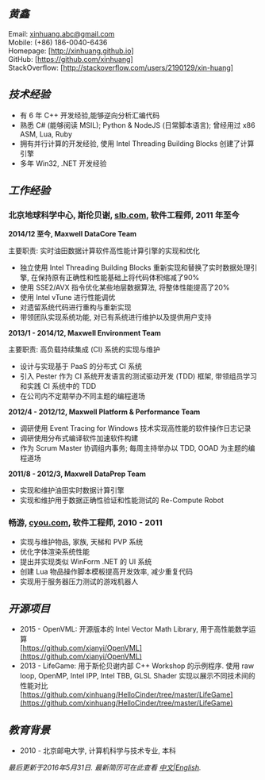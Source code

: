 ## ***黄鑫***

Email:            [xinhuang.abc@gmail.com]  
Mobile:           (+86) 186-0040-6436  
Homepage:         [http://xinhuang.github.io]  
GitHub:           [https://github.com/xinhuang]  
StackOverflow:    [http://stackoverflow.com/users/2190129/xin-huang]  


## ***技术经验***

* 有 6 年 C++ 开发经验,能够逆向分析汇编代码
* 熟悉 C# (能够阅读 MSIL); Python & NodeJS (日常脚本语言); 曾经用过 x86 ASM, Lua, Ruby
* 拥有并行计算的开发经验, 使用 Intel Threading Building Blocks 创建了计算引擎
* 多年 Win32, .NET 开发经验


## ***工作经验***


### **北京地球科学中心, 斯伦贝谢, [slb.com](http://www.slb.com), 软件工程师, 2011 年至今**

**2014/12 至今, Maxwell DataCore Team**

主要职责: 实时油田数据计算软件高性能计算引擎的实现和优化

* 独立使用 Intel Threading Building Blocks 重新实现和替换了实时数据处理引擎, 在保持原有正确性和性能基础上将代码体积缩减了90%
* 使用 SSE2/AVX 指令优化某些地层数据算法, 将整体性能提高了20%
* 使用 Intel vTune 进行性能调优
* 对遗留系统代码进行重构与重新实现
* 带领团队实现系统功能, 对已有系统进行维护以及提供用户支持


**2013/1 - 2014/12, Maxwell Environment Team**

主要职责: 高负载持续集成 (CI) 系统的实现与维护

* 设计与实现基于 PaaS 的分布式 CI 系统
* 引入 Pester 作为 CI 系统开发语言的测试驱动开发 (TDD) 框架, 带领组员学习和实践 CI 系统中的 TDD
* 在公司内不定期举办不同主题的编程道场

**2012/4 - 2012/12, Maxwell Platform & Performance Team**

* 调研使用 Event Tracing for Windows 技术实现高性能的软件操作日志记录
* 调研使用分布式编译软件加速软件构建
* 作为 Scrum Master 协调组内事务; 每周主持举办以 TDD, OOAD 为主题的编程道场

**2011/8 - 2012/3, Maxwell DataPrep Team**

* 实现和维护油田实时数据计算引擎
* 实现和维护用于数据正确性验证和性能测试的 Re-Compute Robot

### **畅游, [cyou.com](http://www.cyou.com), 软件工程师, 2010 - 2011**

* 实现与维护物品, 家族, 天梯和 PVP 系统
* 优化字体渲染系统性能
* 提出并实现类似 WinForm .NET 的 UI 系统
* 创建 Lua 物品操作脚本模板提高开发效率, 减少重复代码
* 实现用于服务器压力测试的游戏机器人

## ***开源项目***

*  2015 - OpenVML: 开源版本的 Intel Vector Math Library, 用于高性能数学运算  
    [https://github.com/xianyi/OpenVML](https://github.com/xianyi/OpenVML)
*  2013 - LifeGame: 用于斯伦贝谢内部 C++ Workshop 的示例程序. 使用 raw loop, OpenMP, Intel IPP, Intel TBB, GLSL Shader 实现以展示不同技术间的性能对比  
    [https://github.com/xinhuang/HelloCinder/tree/master/LifeGame](https://github.com/xinhuang/HelloCinder/tree/master/LifeGame)

## ***教育背景***
*  2010 - 北京邮电大学, 计算机科学与技术专业, 本科

*最后更新于2016年5月31日. 最新简历可在此查看
[中文](http://xinhuang.github.io/resume_cn.pdf)|[English](http://xinhuang.github.io/resume.pdf).*


[xinhuang.abc@gmail.com]:                             mailto:xinhuang.abc@gmail.com
[https://github.com/xinhuang]:                        https://github.com/xinhuang
[http://stackoverflow.com/users/2190129/xin-huang]:   http://stackoverflow.com/users/2190129/xin-huang
[http://xinhuang.github.io]:                          http://xinhuang.github.io
